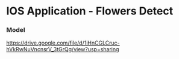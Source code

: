 # IOS Application - Flowers Detect

### Model
https://drive.google.com/file/d/1iHnCGLCruc-hVkRwNuVncnsrV_3tGrQg/view?usp=sharing
